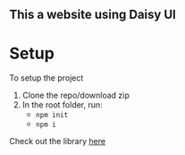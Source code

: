 ## This a website using Daisy UI

# Setup

To setup the project

1. Clone the repo/download zip
2. In the root folder, run:
    - `npm init`
    -  `npm i`

Check out the library [here](https://daisyui.com)


